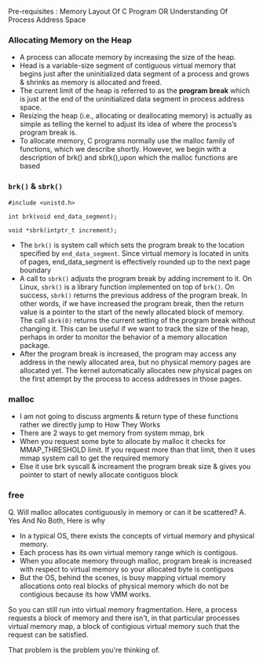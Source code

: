 Pre-requisites : Memory Layout Of C Program OR Understanding Of Process Address Space 

### Allocating Memory on the Heap

- A process can allocate memory by increasing the size of the heap.
- Head is a variable-size segment of contiguous virtual memory that  begins just after the uninitialized data segment of a process and grows & shrinks as memory is allocated and freed. 
- The current limit of the heap is referred to as the **program break** which is just at the end of the uninitialized data segment in process address space.
- Resizing the heap (i.e., allocating or deallocating memory) is actually as simple as telling the kernel to adjust its idea of  where the process’s program break is.
- To allocate memory, C programs normally use the malloc family of functions, which we describe shortly. However, we begin with a description of brk() and sbrk(),upon which the malloc functions are based 

### `brk()` & `sbrk()`

```
#include <unistd.h>

int brk(void end_data_segment); 

void *sbrk(intptr_t increment); 
```

- The `brk()` is system call which sets the program break to the location specified by `end_data_segment`. Since virtual memory is located in units of pages, end_data_segment is effectively rounded up to the next page boundary
- A call to `sbrk()` adjusts the program break by adding increment to it. On Linux, `sbrk()` is a library function implemented on top of `brk()`. On  success,  `sbrk()`  returns  the  previous address  of  the  program  break.  In  other  words, if we have increased the program break, then the return value is a pointer to the start of the newly allocated block of memory. The  call  `sbrk(0)` returns  the  current  setting  of  the  program  break  without changing it. This can be useful if we want to track the size of the heap, perhaps in order to monitor the behavior of a memory allocation package.
- After the program break is increased, the program may access any address in the newly allocated area, but no physical memory pages are allocated yet. The kernel automatically allocates new physical pages on the first attempt by the process to access addresses in those pages.

### malloc 

- I am not going to discuss argments & return type of these functions rather we directly jump to How They Works
- There are 2 ways to get memory from system mmap, brk
- When you request some byte to allocate by malloc it checks for MMAP_THRESHOLD limit. If you request more than that limit, then it uses mmap system call to get the required memory 
- Else it use brk syscall & increament the program break size & gives you pointer to start of newly allocate contiguos block

### free


Q. Will malloc allocates contiguously in memory or can it be scattered?
A. Yes And No Both, Here is why
- In a typical OS, there exists the concepts of virtual memory and physical memory.
- Each process has its own virtual memory range which is contigous.
- When you allocate memory through malloc, program break is increased with respect to virtual memory so your allocated byte is contiguos
- But the OS, behind the scenes, is busy mapping virtual memory allocations onto real blocks of physical memory which do not be contigious because its how VMM works.




So you can still run into virtual memory fragmentation. Here, a process requests a block of memory and there isn't, in that particular processes virtual memory map, a block of contigious virtual memory such that the request can be satisfied.

That problem is the problem you're thinking of.
